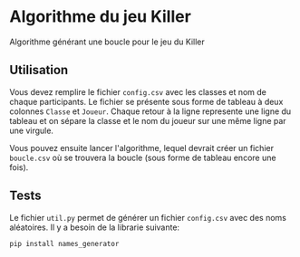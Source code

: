 # Algorithme du jeu Killer
Algorithme générant une boucle pour le jeu du Killer

## Utilisation
Vous devez remplire le fichier `config.csv` avec les classes et nom de chaque participants.
Le fichier se présente sous forme de tableau à deux colonnes `Classe` et `Joueur`. 
Chaque retour à la ligne represente une ligne du tableau et on sépare la classe et le nom du joueur sur une même ligne par une virgule.

Vous pouvez ensuite lancer l'algorithme, lequel devrait créer un fichier `boucle.csv` où se trouvera la boucle (sous forme de tableau encore une fois).

## Tests
Le fichier `util.py` permet de générer un fichier `config.csv` avec des noms aléatoires. Il y a besoin de la librarie suivante:
```
pip install names_generator
```
